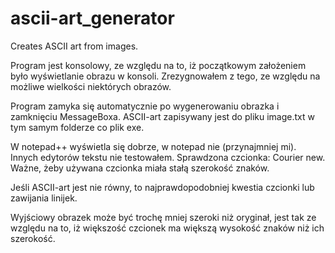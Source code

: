 # ascii-art_generator
Creates ASCII art from images.

Program jest konsolowy, ze względu na to, iż początkowym założeniem było wyświetlanie obrazu w konsoli.
Zrezygnowałem z tego, ze względu na możliwe wielkości niektórych obrazów.

Program zamyka się automatycznie po wygenerowaniu obrazka i zamknięciu MessageBoxa.
ASCII-art zapisywany jest do pliku image.txt w tym samym folderze co plik exe.

W notepad++ wyświetla się dobrze, w notepad nie (przynajmniej mi). Innych edytorów tekstu nie testowałem.
Sprawdzona czcionka: Courier new. Ważne, żeby używana czcionka miała stałą szerokość znaków.

Jeśli ASCII-art jest nie równy, to najprawdopodobniej kwestia czcionki lub zawijania linijek.

Wyjściowy obrazek może być trochę mniej szeroki niż oryginał, jest tak ze względu na to, iż większość czcionek 
ma większą wysokość znaków niż ich szerokość.
